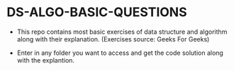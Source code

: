 # DS-ALGO-BASIC-QUESTIONS
* This repo contains most basic exercises of data structure and algorithm along with their explanation. (Exercises source: Geeks For Geeks)

* Enter in any folder you want to access and get the code solution along with the explantion.
